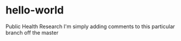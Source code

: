 # hello-world
Public Health Research
I'm simply adding comments to this particular branch off the master
